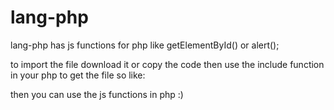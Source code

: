 # lang-php

lang-php has js functions for php like getElementById() or alert();

to import the file download it or copy the code then use the include function in your php to get the file so like:
<?php 
    include 'js-php.php';
?>


then you can use the js functions in php :)
